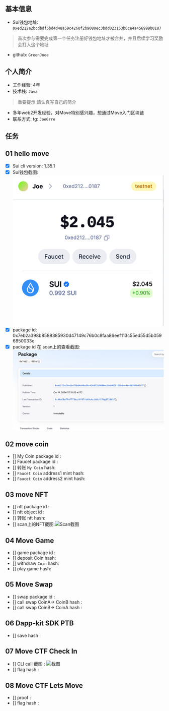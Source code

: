 ## 基本信息
- Sui钱包地址: `0xed212a2bcdbdf5bd4d48a59c4260f2b9080ec3bdd023153b0ce4a456999b0187`
> 首次参与需要完成第一个任务注册好钱包地址才被合并，并且后续学习奖励会打入这个地址
- github: `GreenJoee`

## 个人简介
- 工作经验: 4年
- 技术栈: `Java`
> 重要提示 请认真写自己的简介
- 多年web2开发经验，对Move特别感兴趣，想通过Move入门区块链
- 联系方式: tg: `JoeGrre` 

## 任务

##   01 hello move  
- [x] Sui cli version: 1.35.1
- [x] Sui钱包截图: ![Sui钱包截图](./notes/1.png)
- [x] package id:  0x7eb2a398b8588385930d47149c76b0c8faa86eef113c55ed55d5b0596850033e
- [x] package id 在 scan上的查看截图:![Scan截图](./notes/2.png)

##   02 move coin
- [] My Coin package id : 
- [] Faucet package id : 
- [] 转账 `My Coin` hash:
- [] `Faucet Coin` address1 mint hash:
- [] `Faucet Coin` address2 mint hash:

##   03 move NFT
- [] nft package id :
- [] nft object id : 
- [] 转账 nft  hash:
- [] scan上的NFT截图:![Scan截图](./images/你的图片地址)

##   04 Move Game
- [] game package id :
- [] deposit Coin hash:
- [] withdraw `Coin` hash:
- [] play game hash:

##   05 Move Swap
- [] swap package id :
- [] call swap CoinA-> CoinB  hash :
- [] call swap CoinB-> CoinA  hash :

##   06 Dapp-kit SDK PTB
- [] save hash :

##   07 Move CTF Check In
- [] CLI call 截图 : ![截图](./images/你的图片地址)
- [] flag hash :

##   08 Move CTF Lets Move
- [] proof : 
- [] flag hash :
